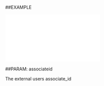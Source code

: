 

##EXAMPLE

![](../../Examples/vbs/ClientScript.OnExternalUserCreated.vbs.txt)







##PARAM: associateid

The external users associate_id



